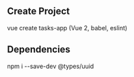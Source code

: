 ## Create Project
vue create tasks-app (Vue 2, babel, eslint)

## Dependencies
npm i --save-dev @types/uuid